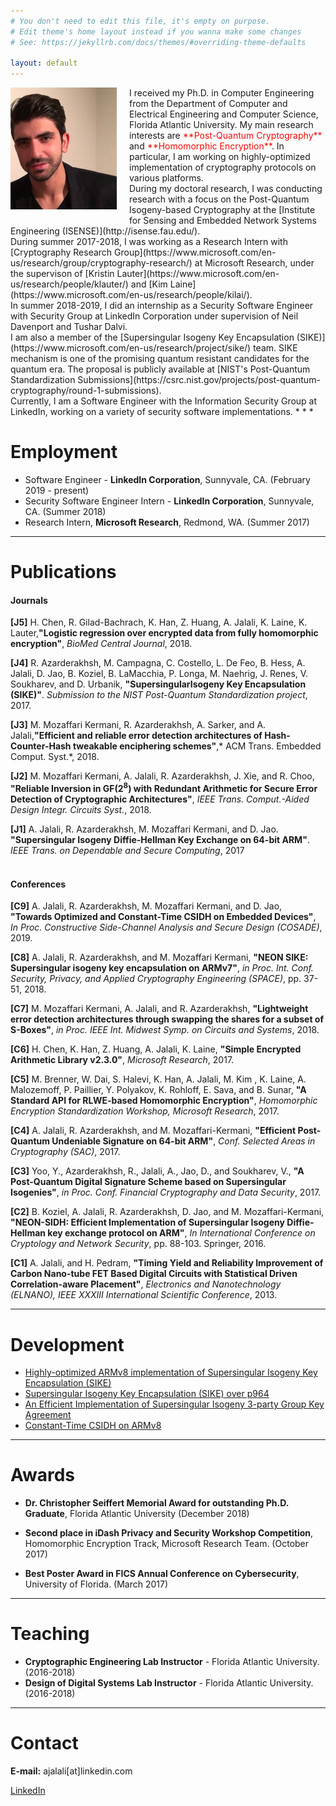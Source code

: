 ```yaml
---
# You don't need to edit this file, it's empty on purpose.
# Edit theme's home layout instead if you wanna make some changes
# See: https://jekyllrb.com/docs/themes/#overriding-theme-defaults

layout: default
---
```


<img src="amirjalali.JPG" width= "170" style="float: left; margin-right: 20px; margin-bottom: 10px;">
I received my Ph.D. in Computer Engineering from the Department of Computer and Electrical Engineering and Computer Science, Florida Atlantic University. My main research interests are <span style="color:#f00909">**Post-Quantum Cryptography**</span> and <span style="color:#f00909">**Homomorphic Encryption**</span>. In particular, I am working on highly-optimized implementation of cryptography protocols on various platforms.<br> 
During my doctoral research, I was conducting research with a focus on the Post-Quantum Isogeny-based Cryptography at the [Institute for Sensing and Embedded Network Systems Engineering (ISENSE)](http://isense.fau.edu/).  <br>
During summer 2017-2018, I was working as a Research Intern with [Cryptography Research Group](https://www.microsoft.com/en-us/research/group/cryptography-research/) at Microsoft Research, under the supervison of [Kristin Lauter](https://www.microsoft.com/en-us/research/people/klauter/) and [Kim Laine](https://www.microsoft.com/en-us/research/people/kilai/).  <br>
In summer 2018-2019, I did an internship as a Security Software Engineer with Security Group at LinkedIn Corporation under supervision of Neil Davenport and Tushar Dalvi.<br>
I am also a member of the [Supersingular Isogeny Key Encapsulation (SIKE)](https://www.microsoft.com/en-us/research/project/sike/) team. SIKE mechanism is one of the promising quantum resistant candidates for the quantum era. The proposal is publicly available at [NIST's Post-Quantum Standardization Submissions](https://csrc.nist.gov/projects/post-quantum-cryptography/round-1-submissions).      <br>
Currently, I am a Software Engineer with the Information Security Group at LinkedIn, working on a variety of security software implementations.  
* * *

# [](#header-1)Employment

* Software Engineer - **LinkedIn Corporation**, Sunnyvale, CA. (February 2019 - present)
* Security Software Engineer Intern - **LinkedIn Corporation**, Sunnyvale, CA. (Summer 2018)  
* Research Intern, **Microsoft Research**, Redmond, WA. (Summer 2017)

* * *

# [](#header-1)Publications

#### [](#header-4)Journals
**[J5]** H. Chen, R. Gilad-Bachrach, K. Han, Z. Huang, A. Jalali, K. Laine, K. Lauter,**"Logistic regression over encrypted data from fully homomorphic encryption"**, *BioMed Central Journal*, 2018.<br>

**[J4]** R. Azarderakhsh, M. Campagna, C. Costello, L. De Feo, B. Hess, A. Jalali, D. Jao, B. Koziel, B. LaMacchia, P. Longa, M. Naehrig, J.
Renes, V. Soukharev, and D. Urbanik, **"SupersingularIsogeny Key Encapsulation (SIKE)"**. *Submission to the NIST Post-Quantum Standardization project*, 2017.<br>

**[J3]** M. Mozaffari Kermani, R. Azarderakhsh, A. Sarker, and A. Jalali,**"Efficient and reliable error detection architectures of Hash-Counter-Hash tweakable enciphering schemes"**,* ACM Trans. Embedded Comput. Syst.*, 2018.<br>

**[J2]** M. Mozaffari Kermani, A. Jalali, R. Azarderakhsh, J. Xie, and R. Choo, **"Reliable Inversion in GF($2^{8}$) with Redundant Arithmetic for Secure Error Detection of Cryptographic Architectures"**, *IEEE Trans. Comput.-Aided Design Integr. Circuits Syst.*, 2018.<br>

**[J1]** A. Jalali, R. Azarderakhsh, M. Mozaffari Kermani, and D. Jao. **"Supersingular Isogeny Diffie-Hellman Key Exchange on 64-bit ARM"**. *IEEE Trans. on Dependable and Secure Computing*, 2017<br><br>

#### [](#header-4)Conferences

**[C9]** A. Jalali, R. Azarderakhsh, M. Mozaffari Kermani, and D. Jao, **"Towards Optimized and Constant-Time CSIDH on Embedded Devices"**, *In Proc. Constructive Side-Channel Analysis and Secure Design (COSADE)*, 2019.<br>

**[C8]** A. Jalali, R. Azarderakhsh, and M. Mozaffari Kermani, **"NEON SIKE: Supersingular isogeny key encapsulation on ARMv7"**, *in Proc. Int. Conf. Security, Privacy, and Applied Cryptography Engineering (SPACE)*, pp. 37-51, 2018.<br>

**[C7]** M. Mozaffari Kermani, A. Jalali, and R. Azarderakhsh, **"Lightweight error detection architectures through swapping the shares for a subset of S-Boxes"**, *in Proc. IEEE Int. Midwest Symp. on Circuits and Systems*, 2018.<br>

**[C6]** H. Chen, K. Han, Z. Huang, A. Jalali, K. Laine, **"Simple Encrypted Arithmetic Library v2.3.0"**, *Microsoft Research*, 2017.<br>

**[C5]** M. Brenner, W. Dai, S. Halevi, K. Han, A. Jalali, M. Kim , K. Laine, A. Malozemoff, P. Paillier, Y. Polyakov, K. Rohloff, E. Sava, and B. Sunar, **"A Standard API for RLWE-based Homomorphic Encryption"**, *Homomorphic Encryption Standardization Workshop, Microsoft Research*, 2017.<br>

**[C4]** A. Jalali, R. Azarderakhsh, and M. Mozaffari-Kermani, **"Efficient Post-Quantum Undeniable Signature on 64-bit ARM"**, *Conf. Selected Areas in Cryptography (SAC)*, 2017. <br>

**[C3]** Yoo, Y., Azarderakhsh, R., Jalali, A., Jao, D., and Soukharev, V., **"A Post-Quantum Digital Signature Scheme based on Supersingular Isogenies"**, *in Proc. Conf. Financial Cryptography and Data Security*, 2017.<br>

**[C2]** B. Koziel, A. Jalali, R. Azarderakhsh, D. Jao, and M. Mozaffari-Kermani, **"NEON-SIDH: Efficient Implementation of Supersingular Isogeny Diffie-Hellman key exchange protocol on ARM"**, *In International Conference on Cryptology and Network Security*, pp. 88-103. Springer, 2016.<br>

**[C1]** A. Jalali, and H. Pedram, **"Timing Yield and Reliability Improvement of Carbon Nano-tube FET Based Digital Circuits with Statistical Driven Correlation-aware Placement"**, *Electronics and Nanotechnology (ELNANO), IEEE XXXIII International Scientific Conference*, 2013.
* * *

# [](#header-1)Development

* [Highly-optimized ARMv8 implementation of Supersingular Isogeny Key Encapsulation (SIKE)](https://github.com/amirjalali65/armv8-sike)
* [Supersingular Isogeny Key Encapsulation (SIKE) over p964](https://github.com/amirjalali65/SIKEp964)
* [An Efficient Implementation of Supersingular Isogeny 3-party Group Key Agreement](https://github.com/amirjalali65/PQCisogenyGroupKey)
* [Constant-Time CSIDH on ARMv8](https://github.com/amirjalali65/ARMv8-CSIDH) 

* * *

# [](#header-1)Awards

* **Dr. Christopher Seiffert Memorial Award for outstanding Ph.D. Graduate**, Florida Atlantic University (December 2018) 

* **Second place in iDash Privacy and Security Workshop Competition**, Homomorphic Encryption Track, Microsoft Research Team. (October 2017)

* **Best Poster Award in FICS Annual Conference on Cybersecurity**, University of Florida. (March 2017)

* * *
# [](#header-1)Teaching

* **Cryptographic Engineering Lab Instructor** - Florida Atlantic University. (2016-2018)  
* **Design of Digital Systems Lab Instructor** - Florida Atlantic University. (2016-2018) 

* * *
# [](#header-1)Contact


**E-mail:** ajalali[at]linkedin.com


[LinkedIn](https://www.linkedin.com/in/amir-jalali-764a7535/) 






